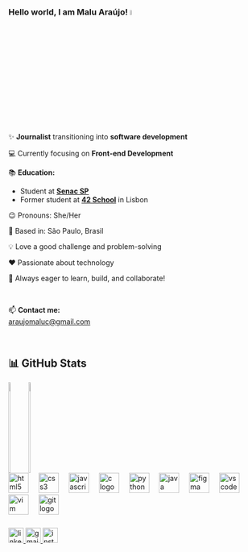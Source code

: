 ### Hello world, I am Malu Araújo! <img src="https://media.giphy.com/media/hvRJCLFzcasrR4ia7z/giphy.gif" width="5%">

<br>

✨ **Journalist** transitioning into **software development**

💻 Currently focusing on **Front-end Development**

📚 **Education:**

- Student at [**Senac SP**](https://www.sp.senac.br/graduacao/tecnologia-em-sistemas-para-internet)
- Former student at [**42 School**](https://www.42lisboa.com/en/) in Lisbon

😉 Pronouns: She/Her

📍 Based in: São Paulo, Brasil

💡 Love a good challenge and problem-solving

❤️ Passionate about technology

🌟 Always eager to learn, build, and collaborate!

<br>

📫 **Contact me:**  
[araujomaluc@gmail.com](mailto:araujomaluc@gmail.com)

<br>

<h2> 📊 GitHub Stats </h2>
<div style="display: flex; gap: 20px;">
  <a href="https://github.com/maluojuara">
    <img height="180em" width="40%" src="https://github-readme-stats.vercel.app/api?username=maluojuara&hide_title=true&show_icons=true&theme=dracula&include_all_commits=true&count_private=true&icon_color=eca7ba"/>
  </a>
  <a href="https://github.com/maluojuara">
    <img height="180em" width="40%" src="https://github-readme-stats.vercel.app/api/top-langs/?username=maluojuara&hide_title=true&layout=compact&theme=dracula&include_all_commits=true&count_private=true"/>
  </a>
</div>

<div align="left">
  <img src="https://cdn.jsdelivr.net/gh/devicons/devicon/icons/html5/html5-original.svg" height="40" alt="html5 logo"  />
  <img width="12" />
  <img src="https://cdn.jsdelivr.net/gh/devicons/devicon/icons/css3/css3-original.svg" height="40" alt="css3 logo"  />
  <img width="12" />
  <img src="https://cdn.jsdelivr.net/gh/devicons/devicon/icons/javascript/javascript-original.svg" height="40" alt="javascript logo"  />
  <img width="12" />
  <img src="https://cdn.jsdelivr.net/gh/devicons/devicon/icons/c/c-original.svg" height="40" alt="c logo"  />
  <img width="12" />
  <img src="https://cdn.jsdelivr.net/gh/devicons/devicon/icons/python/python-original.svg" height="40" alt="python logo"  />
  <img width="12" />
  <img src="https://cdn.jsdelivr.net/gh/devicons/devicon/icons/java/java-original.svg" height="40" alt="java logo"  />
  <img width="12" />
  <img src="https://cdn.jsdelivr.net/gh/devicons/devicon/icons/figma/figma-original.svg" height="40" alt="figma logo"  />
  <img width="12" />
  <img src="https://cdn.jsdelivr.net/gh/devicons/devicon/icons/vscode/vscode-original.svg" height="40" alt="vscode logo"  />
  <img width="12" />
  <img src="https://cdn.jsdelivr.net/gh/devicons/devicon/icons/vim/vim-original.svg" height="40" alt="vim logo"  />
  <img width="12" />
  <img src="https://cdn.jsdelivr.net/gh/devicons/devicon/icons/git/git-original.svg" height="40" alt="git logo"  />
</div>

###


<div align="left">
  <a href="https://www.linkedin.com/in/maluojuara/" target="_blank">
    <img src="https://img.shields.io/static/v1?message=LinkedIn&logo=linkedin&label=&color=pink&logoColor=black&labelColor=pink&style=for-the-badge" height="30" alt="linkedin logo"  />
  </a>
  <a href="mailto:araujomaluc@gmail.com" target="_blank">
    <img src="https://img.shields.io/static/v1?message=E-mail&logo=gmail&label=&color=pink&logoColor=black&labelColor=pink&style=for-the-badge" height="30" alt="gmail logo"  />
  </a>
  <a href="https://www.instagram.com/malu.codes/" target="_blank">
    <img src="https://img.shields.io/static/v1?message=Instagram&logo=instagram&label=&color=pink&logoColor=black&labelColor=pink&style=for-the-badge" height="30" alt="instagram logo"  />
  </a>
</div>
